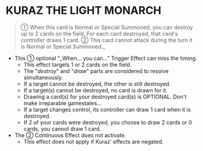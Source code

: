 # KURAZ THE LIGHT MONARCH

> ① When this card is Normal or Special Summoned, you can destroy up to 2 cards on the field. For each card destroyed, that card's controller draws 1 card. ② This card cannot attack during the turn it is Normal or Special Summoned._

*   This ① optional "_When... you can..." Trigger Effect can miss the timing.
    *   This effect targets 1 or 2 cards on the field.
    *   The "_destroy_" and "_draw_" parts are considered to resolve simultaneously.
    *   If a target cannot be destroyed, the other is still destroyed.
    *   If a target(s) cannot be destroyed, no card is drawn for it.
    *   Drawing a card(s) for your destroyed card(s) is OPTIONAL. Don't make irreparable gamestates...
    *   If a target changes control, its controller can draw 1 card when it is destroyed.
    *   If 2 of your cards were destroyed, you choose to draw 2 cards or 0 cards, you cannot draw 1 card.
*   The ② Continuous Effect does not activate.
    *   This effect does not apply if Kuraz' effects are negated.

